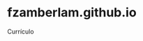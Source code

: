 # fzamberlam.github.io
Currículo

<!-- 
npm init -y
npm install --save-dev @11ty/eleventy
npx @11ty/eleventy
-->
